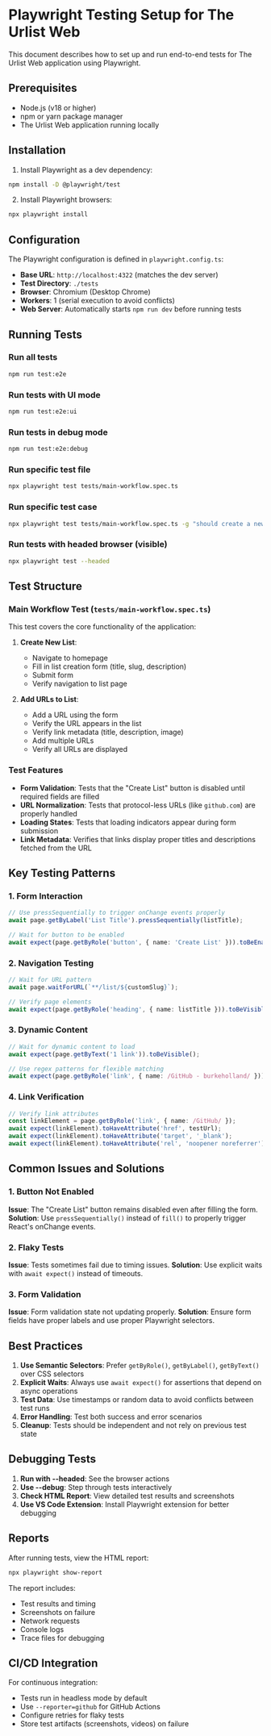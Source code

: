# Playwright Testing Setup for The Urlist Web

This document describes how to set up and run end-to-end tests for The Urlist Web application using Playwright.

## Prerequisites

- Node.js (v18 or higher)
- npm or yarn package manager
- The Urlist Web application running locally

## Installation

1. Install Playwright as a dev dependency:
```bash
npm install -D @playwright/test
```

2. Install Playwright browsers:
```bash
npx playwright install
```

## Configuration

The Playwright configuration is defined in `playwright.config.ts`:

- **Base URL**: `http://localhost:4322` (matches the dev server)
- **Test Directory**: `./tests`
- **Browser**: Chromium (Desktop Chrome)
- **Workers**: 1 (serial execution to avoid conflicts)
- **Web Server**: Automatically starts `npm run dev` before running tests

## Running Tests

### Run all tests
```bash
npm run test:e2e
```

### Run tests with UI mode
```bash
npm run test:e2e:ui
```

### Run tests in debug mode
```bash
npm run test:e2e:debug
```

### Run specific test file
```bash
npx playwright test tests/main-workflow.spec.ts
```

### Run specific test case
```bash
npx playwright test tests/main-workflow.spec.ts -g "should create a new list and add a URL"
```

### Run tests with headed browser (visible)
```bash
npx playwright test --headed
```

## Test Structure

### Main Workflow Test (`tests/main-workflow.spec.ts`)

This test covers the core functionality of the application:

1. **Create New List**:
   - Navigate to homepage
   - Fill in list creation form (title, slug, description)
   - Submit form
   - Verify navigation to list page

2. **Add URLs to List**:
   - Add a URL using the form
   - Verify the URL appears in the list
   - Verify link metadata (title, description, image)
   - Add multiple URLs
   - Verify all URLs are displayed

### Test Features

- **Form Validation**: Tests that the "Create List" button is disabled until required fields are filled
- **URL Normalization**: Tests that protocol-less URLs (like `github.com`) are properly handled
- **Loading States**: Tests that loading indicators appear during form submission
- **Link Metadata**: Verifies that links display proper titles and descriptions fetched from the URL

## Key Testing Patterns

### 1. Form Interaction
```typescript
// Use pressSequentially to trigger onChange events properly
await page.getByLabel('List Title').pressSequentially(listTitle);

// Wait for button to be enabled
await expect(page.getByRole('button', { name: 'Create List' })).toBeEnabled();
```

### 2. Navigation Testing
```typescript
// Wait for URL pattern
await page.waitForURL(`**/list/${customSlug}`);

// Verify page elements
await expect(page.getByRole('heading', { name: listTitle })).toBeVisible();
```

### 3. Dynamic Content
```typescript
// Wait for dynamic content to load
await expect(page.getByText('1 link')).toBeVisible();

// Use regex patterns for flexible matching
await expect(page.getByRole('link', { name: /GitHub - burkeholland/ })).toBeVisible();
```

### 4. Link Verification
```typescript
// Verify link attributes
const linkElement = page.getByRole('link', { name: /GitHub/ });
await expect(linkElement).toHaveAttribute('href', testUrl);
await expect(linkElement).toHaveAttribute('target', '_blank');
await expect(linkElement).toHaveAttribute('rel', 'noopener noreferrer');
```

## Common Issues and Solutions

### 1. Button Not Enabled
**Issue**: The "Create List" button remains disabled even after filling the form.
**Solution**: Use `pressSequentially()` instead of `fill()` to properly trigger React's onChange events.

### 2. Flaky Tests
**Issue**: Tests sometimes fail due to timing issues.
**Solution**: Use explicit waits with `await expect()` instead of timeouts.

### 3. Form Validation
**Issue**: Form validation state not updating properly.
**Solution**: Ensure form fields have proper labels and use proper Playwright selectors.

## Best Practices

1. **Use Semantic Selectors**: Prefer `getByRole()`, `getByLabel()`, `getByText()` over CSS selectors
2. **Explicit Waits**: Always use `await expect()` for assertions that depend on async operations
3. **Test Data**: Use timestamps or random data to avoid conflicts between test runs
4. **Error Handling**: Test both success and error scenarios
5. **Cleanup**: Tests should be independent and not rely on previous test state

## Debugging Tests

1. **Run with --headed**: See the browser actions
2. **Use --debug**: Step through tests interactively
3. **Check HTML Report**: View detailed test results and screenshots
4. **Use VS Code Extension**: Install Playwright extension for better debugging

## Reports

After running tests, view the HTML report:
```bash
npx playwright show-report
```

The report includes:
- Test results and timing
- Screenshots on failure
- Network requests
- Console logs
- Trace files for debugging

## CI/CD Integration

For continuous integration:
- Tests run in headless mode by default
- Use `--reporter=github` for GitHub Actions
- Configure retries for flaky tests
- Store test artifacts (screenshots, videos) on failure
